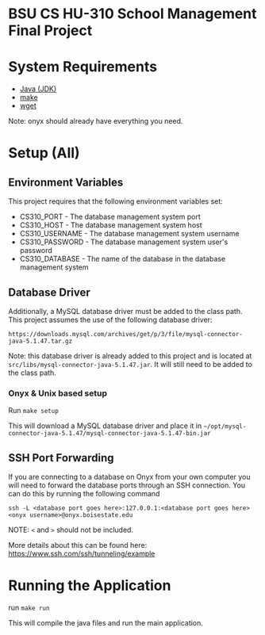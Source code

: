 # BSU CS HU-310 School Management Final Project

# System Requirements
* [Java (JDK)](https://www.oracle.com/java/technologies/javase/javase-jdk8-downloads.html)
* [make](https://www.gnu.org/software/make/)
* [wget](https://www.gnu.org/software/wget/)

Note: onyx should already have everything you need. 

# Setup (All)
## Environment Variables
This project requires that the following environment variables set:
* CS310_PORT - The database management system port
* CS310_HOST - The database management system host
* CS310_USERNAME - The database management system username
* CS310_PASSWORD - The database management system user's password
* CS310_DATABASE - The name of the database in the database management system

## Database Driver
Additionally, a MySQL database driver must be added to the class path. This
project assumes the use of the following database driver: 
```
https://downloads.mysql.com/archives/get/p/3/file/mysql-connector-java-5.1.47.tar.gz
```
Note: this database driver is already added to this project and is located at
 `src/libs/mysql-connector-java-5.1.47.jar`. It will still need to be added to the class path.

### Onyx & Unix based setup
Run `make setup`

This will download a MySQL database driver and place it in
`~/opt/mysql-connector-java-5.1.47/mysql-connector-java-5.1.47-bin.jar`

## SSH Port Forwarding
If you are connecting to a database on Onyx from your own computer you will
need to forward the database ports through an SSH connection. You can do this
by running the following command
``` 
ssh -L <database port goes here>:127.0.0.1:<database port goes here> <onyx username>@onyx.boisestate.edu
```
NOTE: `<` and `>` should not be included.

More details about this can be found here:
https://www.ssh.com/ssh/tunneling/example


# Running the Application
run `make run`

This will compile the java files and run the main application.
